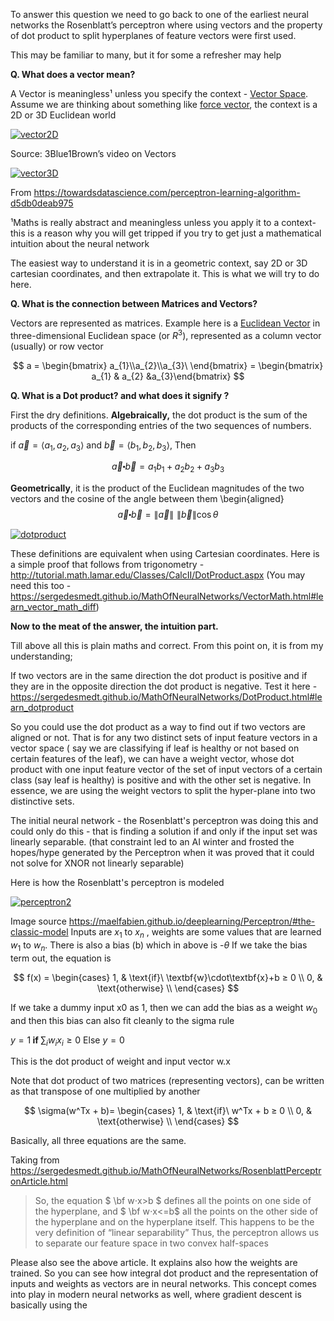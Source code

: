 To answer this question we need to go back to one of the earliest neural networks the Rosenblatt’s perceptron where using vectors and the property of dot product to split hyperplanes of feature vectors were first used.

This may be familiar to many, but it for some a refresher may help

**Q. What does a vector mean?**

A Vector is meaningless¹ unless you specify the context - [Vector Space][1]. Assume we are thinking about something like [force vector][2], the context is a 2D or 3D Euclidean world

[![vector2D][3]][3]

Source: 3Blue1Brown’s video on Vectors

[![vector3D][4]][4]

From https://towardsdatascience.com/perceptron-learning-algorithm-d5db0deab975

¹Maths is really abstract and meaningless unless you apply it to a context- this is a reason why you will get tripped if you try to get just a mathematical intuition about the neural network

The easiest way to understand it is in a geometric context, say 2D or 3D cartesian coordinates, and then extrapolate it. This is what we will try to do here.

**Q. What is the connection between Matrices and Vectors?**

 Vectors are represented as matrices. Example here is a [Euclidean Vector][5] in three-dimensional Euclidean space (or $R^{3}$), represented as a column vector (usually) or row vector

$$
a = \begin{bmatrix}
a_{1}\\a_{2}\\a_{3}\ 
\end{bmatrix} = \begin{bmatrix} a_{1} & a_{2} &a_{3}\end{bmatrix}
$$

**Q. What is a Dot product? and what does it signify ?**

First the dry definitions.
**Algebraically,** the dot product is the sum of the products of the corresponding entries of the two sequences of numbers.

<span>if $\vec a = \left\langle {{a_1},{a_2},{a_3}} \right\rangle$ and $\vec b = \left\langle {{b_1},{b_2},{b_3}} \right\rangle$, Then </span>

$$
\vec a\centerdot \vec b = {a_1}{b_1} + {a_2}{b_2} + {a_3}{b_3}
$$

**Geometrically**, it is the product of the Euclidean magnitudes of the two vectors and the cosine of the angle between them
\begin{aligned}
$$
 \vec a\centerdot \vec b = \left\| {\vec a} \right\|\,\,\left\| {\vec b} \right\|\cos \theta 
$$

[![dotproduct][6]][6]

These definitions are equivalent when using Cartesian coordinates.
Here is a simple proof that follows from trigonometry -
http://tutorial.math.lamar.edu/Classes/CalcII/DotProduct.aspx
(You may need this too -https://sergedesmedt.github.io/MathOfNeuralNetworks/VectorMath.html#learn_vector_math_diff)

**Now to the meat of the answer, the intuition part.**

Till above all this is plain maths and correct. From this point on, it is from my understanding; 

If two vectors are in the same direction the dot product is positive and if they are in the opposite direction the dot product is negative.
Test it here -
https://sergedesmedt.github.io/MathOfNeuralNetworks/DotProduct.html#learn_dotproduct

So you could use the dot product as a way to find out if two vectors are aligned or not. That is for any two distinct sets of input feature vectors in a vector space ( say we are classifying if leaf is healthy or not based on certain features of the leaf), we can have a weight vector, whose dot product with one input feature vector of the set of input vectors of a certain class (say leaf is healthy) is positive and with the other set is negative. In essence, we are using the weight vectors to split the hyper-plane into two distinctive sets.

The initial neural network - the Rosenblatt's perceptron was doing this and could only do this - that is finding a solution if and only if the input set was linearly separable. (that constraint led to an AI winter and frosted the hopes/hype generated by the Perceptron when it was proved that it could not solve for XNOR not linearly separable)

Here is how the Rosenblatt's perceptron is modeled

  [![perceptron2][7]][7]

Image source https://maelfabien.github.io/deeplearning/Perceptron/#the-classic-model
Inputs are $x_1$ to $x_n$ , weights are some values that are learned $w_1$ to $w_n$. There is also a bias (b)  which in above is  -$\theta$
If we take the bias term out, the equation is 

$$
f(x) =
\begin{cases}
1, & \text{if}\ \textbf{w}\cdot\textbf{x}+b ≥ 0 \\
0, & \text{otherwise} \\
\end{cases}
$$

If we take a dummy input x0 as 1, then  we can add the bias as a weight $w_0$ and then this bias can also fit cleanly to the sigma rule

$y = 1  \textbf{ if } \sum_i w_i x_i ≥ 0 \text{  Else } y=0$

This is the dot product of weight and input vector w.x

Note that dot product of two matrices (representing vectors), can be written as that transpose of one multiplied by another 

$$
\sigma(w^Tx + b)=
\begin{cases}
1, & \text{if}\ w^Tx + b ≥ 0 \\
0, & \text{otherwise} \\
\end{cases}
$$

Basically, all three equations are the same.

Taking from https://sergedesmedt.github.io/MathOfNeuralNetworks/RosenblattPerceptronArticle.html

> So, the equation $ \bf w⋅x>b $   defines all the points on one side of
> the hyperplane, and $ \bf w⋅x<=b$  all the points on the other side of
> the hyperplane and on the hyperplane itself. This happens to be the
> very definition of “linear separability” Thus, the perceptron allows
> us to separate our feature space in two convex half-spaces

Please also see the above article. It explains also how the weights are trained. So you can see how integral dot product and the representation of inputs and weights as vectors are in neural networks. This concept comes into play in modern neural networks as well, where gradient descent is basically using the 


  [1]: https://en.wikipedia.org/wiki/Vector_space
  [2]: http://www.mathcentre.ac.uk/resources/uploaded/mc-web-mech1-5-2009.pdf
  [3]: https://i.stack.imgur.com/Q1rBUm.png
  [4]: https://i.stack.imgur.com/t0plRm.png
  [5]: https://en.wikipedia.org/wiki/Euclidean_vector
  [6]: https://i.stack.imgur.com/kO3ym.png
  [7]: https://i.stack.imgur.com/Nw2Ls.png

